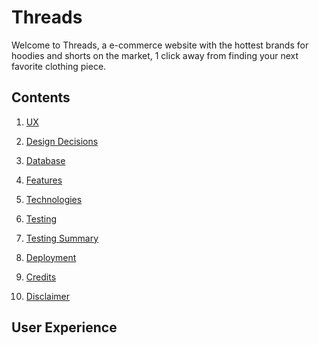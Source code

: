 # Threads

Welcome to Threads, a e-commerce website with the hottest brands for hoodies and shorts on the market, 1 click away from
finding your next favorite clothing piece.

## Contents
1. [UX](#UX)
2. [Design Decisions](#Design-Decisions)
3. [Database](#Database)
4. [Features](#Features)
5. [Technologies](#Technologies)
6. [Testing](#Testing)
7. [Testing Summary](#Testing-Summary)
8. [Deployment](#Deployment)
9. [Credits](#Credits)

11. [Disclaimer](#Disclaimer)

## User Experience
